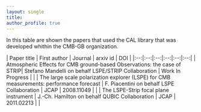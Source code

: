 ```yaml
---
layout: single
title:
author_profile: true
---
```


In this table are shown the papers that used the CAL library that was developed whithin the CMB-GB organization. 

| Paper title | First author | Journal | arxiv id | DOI |
|:--:|:--:|:--:|:--:|:--:|:--:|
| Atmospheric Effects for CMB ground-based Observations: the case of STRIP| Stefano Mandelli on behalf LSPE/STRIP Collaboration | Work In Progress |  |
| The large scale polarization explorer (LSPE) for CMB measurements: performance forecast   | F. Piacentini on behalf LSPE Collaboration  | JCAP  | 2008.11049  |    |
| The LSPE-Strip focal plane instrument  | J.-Ch. Hamilton on behalf QUBIC Collaboration | JCAP | 2011.02213  |    |


